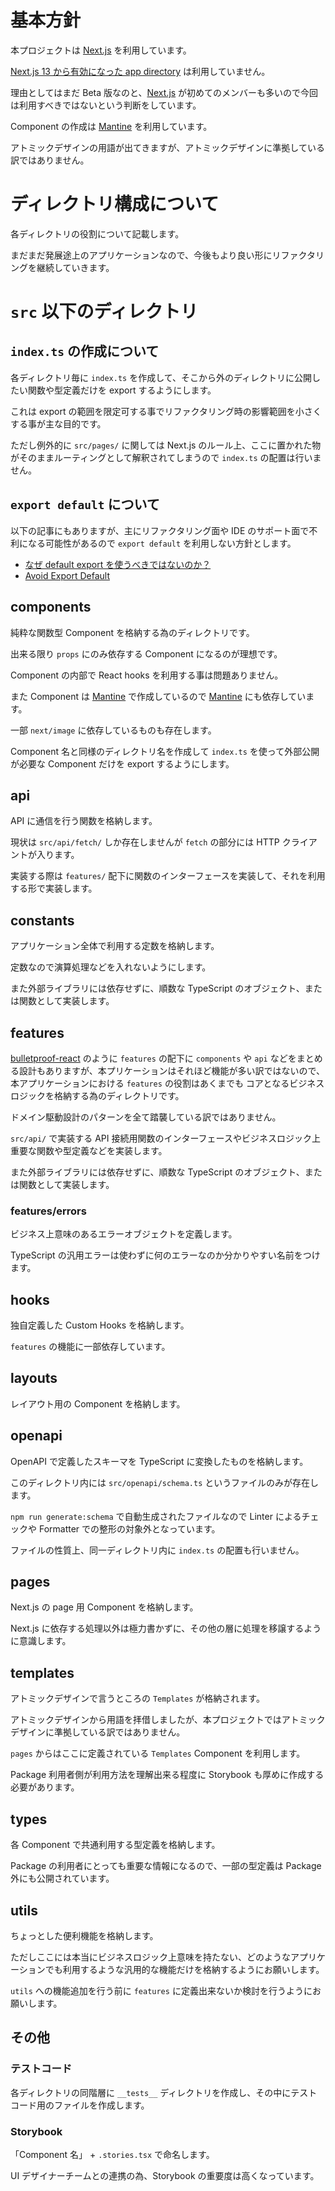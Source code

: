 # 基本方針

本プロジェクトは [Next.js](https://nextjs.org/) を利用しています。

[Next.js 13 から有効になった app directory](https://nextjs.org/blog/next-13) は利用していません。

理由としてはまだ Beta 版なのと、[Next.js](https://nextjs.org/) が初めてのメンバーも多いので今回は利用すべきではないという判断をしています。

Component の作成は [Mantine](https://mantine.dev/pages/getting-started/) を利用しています。

アトミックデザインの用語が出てきますが、アトミックデザインに準拠している訳ではありません。

# ディレクトリ構成について

各ディレクトリの役割について記載します。

まだまだ発展途上のアプリケーションなので、今後もより良い形にリファクタリングを継続していきます。

# `src` 以下のディレクトリ

## `index.ts` の作成について

各ディレクトリ毎に `index.ts` を作成して、そこから外のディレクトリに公開したい関数や型定義だけを export するようにします。

これは export の範囲を限定可する事でリファクタリング時の影響範囲を小さくする事が主な目的です。

ただし例外的に `src/pages/` に関しては Next.js のルール上、ここに置かれた物がそのままルーティングとして解釈されてしまうので `index.ts` の配置は行いません。

## `export default` について

以下の記事にもありますが、主にリファクタリング面や IDE のサポート面で不利になる可能性があるので `export default` を利用しない方針とします。

- [なぜ default export を使うべきではないのか？](https://engineering.linecorp.com/ja/blog/you-dont-need-default-export/)
- [Avoid Export Default](https://typescript-jp.gitbook.io/deep-dive/main-1/defaultisbad)

## components

純粋な関数型 Component を格納する為のディレクトリです。

出来る限り `props` にのみ依存する Component になるのが理想です。

Component の内部で React hooks を利用する事は問題ありません。

また Component は [Mantine](https://mantine.dev/pages/getting-started/) で作成しているので [Mantine](https://mantine.dev/pages/getting-started/) にも依存しています。

一部 `next/image` に依存しているものも存在します。

Component 名と同様のディレクトリ名を作成して `index.ts` を使って外部公開が必要な Component だけを export するようにします。

## api

API に通信を行う関数を格納します。

現状は `src/api/fetch/` しか存在しませんが `fetch` の部分には HTTP クライアントが入ります。

実装する際は `features/` 配下に関数のインターフェースを実装して、それを利用する形で実装します。

## constants

アプリケーション全体で利用する定数を格納します。

定数なので演算処理などを入れないようにします。

また外部ライブラリには依存せずに、順数な TypeScript のオブジェクト、または関数として実装します。

## features

[bulletproof-react](https://github.com/alan2207/bulletproof-react) のように `features` の配下に `components` や `api` などをまとめる設計もありますが、本プリケーションはそれほど機能が多い訳ではないので、本アプリケーションにおける `features` の役割はあくまでも コアとなるビジネスロジックを格納する為のディレクトリです。

ドメイン駆動設計のパターンを全て踏襲している訳ではありません。

`src/api/` で実装する API 接続用関数のインターフェースやビジネスロジック上重要な関数や型定義などを実装します。

また外部ライブラリには依存せずに、順数な TypeScript のオブジェクト、または関数として実装します。

### features/errors

ビジネス上意味のあるエラーオブジェクトを定義します。

TypeScript の汎用エラーは使わずに何のエラーなのか分かりやすい名前をつけます。

## hooks

独自定義した Custom Hooks を格納します。

`features` の機能に一部依存しています。

## layouts

レイアウト用の Component を格納します。

## openapi

OpenAPI で定義したスキーマを TypeScript に変換したものを格納します。

このディレクトリ内には `src/openapi/schema.ts` というファイルのみが存在します。

`npm run generate:schema` で自動生成されたファイルなので Linter によるチェックや Formatter での整形の対象外となっています。

ファイルの性質上、同一ディレクトリ内に `index.ts` の配置も行いません。

## pages

Next.js の page 用 Component を格納します。

Next.js に依存する処理以外は極力書かずに、その他の層に処理を移譲するように意識します。

## templates

アトミックデザインで言うところの `Templates` が格納されます。

アトミックデザインから用語を拝借しましたが、本プロジェクトではアトミックデザインに準拠している訳ではありません。

`pages` からはここに定義されている `Templates` Component を利用します。

Package 利用者側が利用方法を理解出来る程度に Storybook も厚めに作成する必要があります。

## types

各 Component で共通利用する型定義を格納します。

Package の利用者にとっても重要な情報になるので、一部の型定義は Package 外にも公開されています。

## utils

ちょっとした便利機能を格納します。

ただしここには本当にビジネスロジック上意味を持たない、どのようなアプリケーションでも利用するような汎用的な機能だけを格納するようにお願いします。

`utils` への機能追加を行う前に `features` に定義出来ないか検討を行うようにお願いします。

## その他

### テストコード

各ディレクトリの同階層に `__tests__` ディレクトリを作成し、その中にテストコード用のファイルを作成します。

### Storybook

「Component 名」 + `.stories.tsx` で命名します。

UI デザイナーチームとの連携の為、Storybook の重要度は高くなっています。
